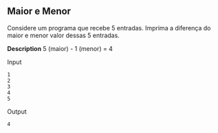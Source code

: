 ## Maior e Menor

Considere um programa que recebe 5 entradas. Imprima a diferença do maior e menor valor dessas 5 entradas.

**Description**
5 (maior) - 1 (menor) = 4

Input
```
1
2
3
4
5
```
Output
```
4
```
